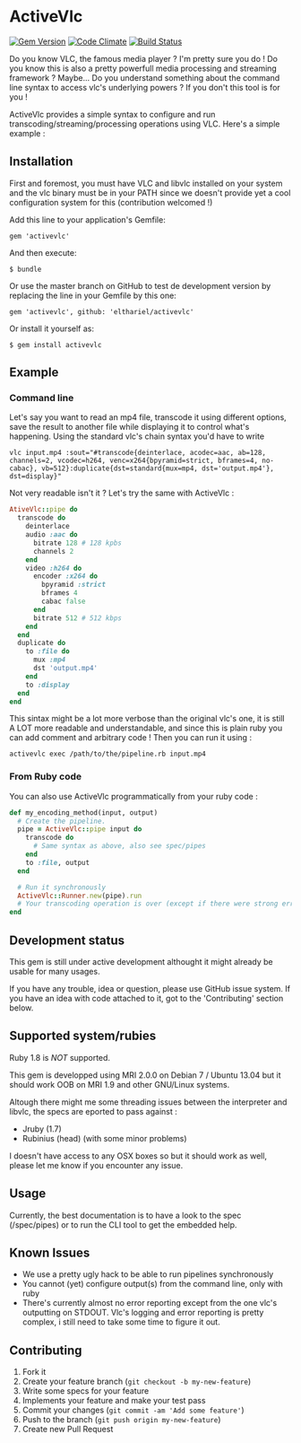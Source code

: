 # ActiveVlc

[![Gem Version](https://badge.fury.io/rb/activevlc.png)](http://badge.fury.io/rb/activevlc)
[![Code Climate](https://codeclimate.com/github/elthariel/activevlc.png)](https://codeclimate.com/github/elthariel/activevlc)
[![Build Status](https://travis-ci.org/elthariel/activevlc.png?branch=master)](https://travis-ci.org/elthariel/activevlc)

Do you know VLC, the famous media player ? I'm pretty sure you do !
Do you know this is also a pretty powerfull media processing and streaming framework ? Maybe...
Do you understand something about the command line syntax to access vlc's underlying
powers ? If you don't this tool is for you !

ActiveVlc provides a simple syntax to configure and run transcoding/streaming/processing
operations using VLC. Here's a simple example :

## Installation

First and foremost, you must have VLC and libvlc installed on your system and
the vlc binary must be in your PATH since we doesn't provide yet a cool
configuration system for this (contribution welcomed !)

Add this line to your application's Gemfile:

    gem 'activevlc'

And then execute:

    $ bundle

Or use the master branch on GitHub to test de development version by replacing
the line in your Gemfile by this one:

    gem 'activevlc', github: 'elthariel/activevlc'

Or install it yourself as:

    $ gem install activevlc

## Example

### Command line

Let's say you want to read an mp4 file, transcode it using different options, save the result to
another file while displaying it to control what's happening. Using the standard vlc's chain syntax
you'd have to write

    vlc input.mp4 :sout="#transcode{deinterlace, acodec=aac, ab=128, channels=2, vcodec=h264, venc=x264{bpyramid=strict, bframes=4, no-cabac}, vb=512}:duplicate{dst=standard{mux=mp4, dst='output.mp4'}, dst=display}"

Not very readable isn't it ? Let's try the same with ActiveVlc :

```ruby
AtiveVlc::pipe do
  transcode do
    deinterlace
    audio :aac do
      bitrate 128 # 128 kpbs
      channels 2
    end
    video :h264 do
      encoder :x264 do
        bpyramid :strict
        bframes 4
        cabac false
      end
      bitrate 512 # 512 kbps
    end
  end
  duplicate do
    to :file do
      mux :mp4
      dst 'output.mp4'
    end
    to :display
  end
end
```

This sintax might be a lot more verbose than the original vlc's one,
it is still A LOT more readable and understandable, and since this is plain ruby
you can add comment and arbitrary code !
Then you can run it using :

    activevlc exec /path/to/the/pipeline.rb input.mp4

### From Ruby code

You can also use ActiveVlc programmatically from your ruby code :

```ruby
def my_encoding_method(input, output)
  # Create the pipeline.
  pipe = ActiveVlc::pipe input do
    transcode do
      # Same syntax as above, also see spec/pipes
    end
    to :file, output
  end

  # Run it synchronously
  ActiveVlc::Runner.new(pipe).run
  # Your transcoding operation is over (except if there were strong errors)
end
```

## Development status

This gem is still under active development
althought it might already be usable for many usages.

If you have any trouble, idea or question, please use GitHub issue
system. If you have an idea with code attached to it, got to the
'Contributing' section below.

## Supported system/rubies

Ruby 1.8 is _NOT_ supported.

This gem is developped using MRI 2.0.0 on Debian 7 / Ubuntu 13.04 but it should work OOB on MRI 1.9 and other GNU/Linux systems.

Altough there might me some threading issues between the interpreter and libvlc, the specs are eported to pass against :
* Jruby (1.7)
* Rubinius (head) (with some minor problems)

I doesn't have access to any OSX boxes so but it should work as well, please let me know if you encounter any issue.

## Usage

Currently, the best documentation is to have a look to the spec (/spec/pipes)
or to run the CLI tool to get the embedded help.

## Known Issues

* We use a pretty ugly hack to be able to run pipelines synchronously
* You cannot (yet) configure output(s) from the command line, only with ruby
* There's currently almost no error reporting except from the one vlc's outputting on STDOUT. Vlc's logging and error reporting is pretty complex, i still need to take some time to figure it out.

## Contributing

1. Fork it
2. Create your feature branch (`git checkout -b my-new-feature`)
3. Write some specs for your feature
4. Implements your feature and make your test pass
5. Commit your changes (`git commit -am 'Add some feature'`)
6. Push to the branch (`git push origin my-new-feature`)
7. Create new Pull Request
